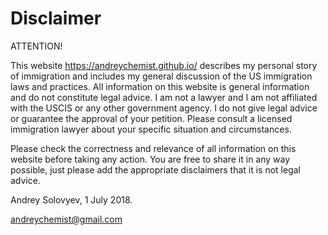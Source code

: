 # Disclaimer

ATTENTION!

This website <https://andreychemist.github.io/> describes my personal story of immigration and includes my general discussion of the US immigration laws and practices. All information on this website is general information and do not constitute legal advice.
I am not a lawyer and I am not affiliated with the USCIS or any other government agency. I do not give legal advice or guarantee the approval of your petition.
Please consult a licensed immigration lawyer about your specific situation and circumstances.

Please check the correctness and relevance of all information on this website before taking any action. You are free to share it in any way possible, just please add the appropriate disclaimers that it is not legal advice.

Andrey Solovyev, 1 July 2018.

<andreychemist@gmail.com>